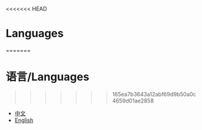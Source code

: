 <<<<<<< HEAD
# Languages
=======
# 语言/Languages
>>>>>>> 165ea7b3643a12abf69d9b50a0c4659d01ae2858

* [中文](zh/)
* [English](en/)

